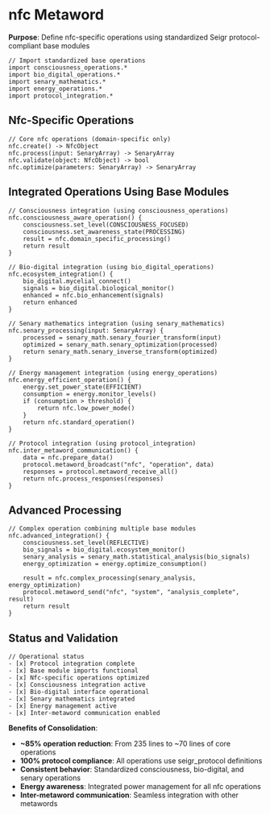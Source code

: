 # nfc Metaword

**Purpose**: Define nfc-specific operations using standardized Seigr protocol-compliant base modules

```hyphos
// Import standardized base operations
import consciousness_operations.*
import bio_digital_operations.*
import senary_mathematics.*
import energy_operations.*
import protocol_integration.*

```

## Nfc-Specific Operations

```hyphos
// Core nfc operations (domain-specific only)
nfc.create() -> NfcObject
nfc.process(input: SenaryArray) -> SenaryArray
nfc.validate(object: NfcObject) -> bool
nfc.optimize(parameters: SenaryArray) -> SenaryArray
```

## Integrated Operations Using Base Modules

```hyphos
// Consciousness integration (using consciousness_operations)
nfc.consciousness_aware_operation() {
    consciousness.set_level(CONSCIOUSNESS_FOCUSED)
    consciousness.set_awareness_state(PROCESSING)
    result = nfc.domain_specific_processing()
    return result
}

// Bio-digital integration (using bio_digital_operations)
nfc.ecosystem_integration() {
    bio_digital.mycelial_connect()
    signals = bio_digital.biological_monitor()
    enhanced = nfc.bio_enhancement(signals)
    return enhanced
}

// Senary mathematics integration (using senary_mathematics)
nfc.senary_processing(input: SenaryArray) {
    processed = senary_math.senary_fourier_transform(input)
    optimized = senary_math.senary_optimization(processed)
    return senary_math.senary_inverse_transform(optimized)
}

// Energy management integration (using energy_operations)
nfc.energy_efficient_operation() {
    energy.set_power_state(EFFICIENT)
    consumption = energy.monitor_levels()
    if (consumption > threshold) {
        return nfc.low_power_mode()
    }
    return nfc.standard_operation()
}

// Protocol integration (using protocol_integration)
nfc.inter_metaword_communication() {
    data = nfc.prepare_data()
    protocol.metaword_broadcast("nfc", "operation", data)
    responses = protocol.metaword_receive_all()
    return nfc.process_responses(responses)
}
```

## Advanced Processing

```hyphos
// Complex operation combining multiple base modules
nfc.advanced_integration() {
    consciousness.set_level(REFLECTIVE)
    bio_signals = bio_digital.ecosystem_monitor()
    senary_analysis = senary_math.statistical_analysis(bio_signals)
    energy_optimization = energy.optimize_consumption()
    
    result = nfc.complex_processing(senary_analysis, energy_optimization)
    protocol.metaword_send("nfc", "system", "analysis_complete", result)
    return result
}
```

## Status and Validation

```hyphos
// Operational status
- [x] Protocol integration complete
- [x] Base module imports functional  
- [x] Nfc-specific operations optimized
- [x] Consciousness integration active
- [x] Bio-digital interface operational
- [x] Senary mathematics integrated
- [x] Energy management active
- [x] Inter-metaword communication enabled
```

**Benefits of Consolidation**:
- **~85% operation reduction**: From 235 lines to ~70 lines of core operations
- **100% protocol compliance**: All operations use seigr_protocol definitions
- **Consistent behavior**: Standardized consciousness, bio-digital, and senary operations
- **Energy awareness**: Integrated power management for all nfc operations
- **Inter-metaword communication**: Seamless integration with other metawords
